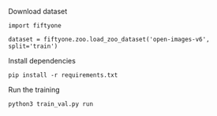 
Download dataset

```
import fiftyone

dataset = fiftyone.zoo.load_zoo_dataset('open-images-v6', split='train')
```

Install dependencies

`pip install -r requirements.txt`

Run the training

`python3 train_val.py run`
